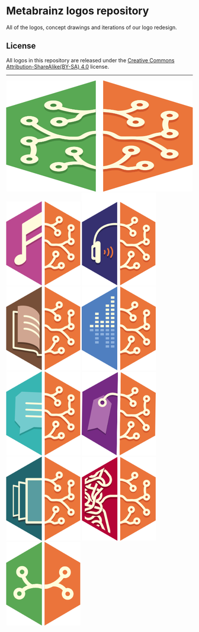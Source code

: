 # Metabrainz logos repository
All of the logos, concept drawings and iterations of our logo redesign.

## License
All logos in this repository are released under the [Creative Commons Attribution-ShareAlike(BY-SA) 4.0](https://creativecommons.org/licenses/by-sa/4.0/) license.

<hr>
<div>
<img src="logos/All%20Logos/MetaBrainz.svg" alt="MetaBrainz" height="300" width="100%">
</div>

<div>
  <img src="logos/All%20Logos/MusicBrainz.svg" alt="MusicBrainz" width="200">
  <img src="logos/All%20Logos/ListenBrainz.svg" alt="ListenBrainz" width="200">
  <img src="logos/All%20Logos/BookBrainz.svg" alt="BookBrainz" width="200">
  <img src="logos/All%20Logos/AccousticBrainz.svg" alt="AcousticBrainz" width="200">
  <img src="logos/All%20Logos/CritiqueBrainz.svg" alt="CritiqueBrainz" width="200">
  <img src="logos/All%20Logos/MusicBrainz%20Picard.svg" alt="Picard" width="200">
  <img src="logos/All%20Logos/CoverArtArchive.svg" alt="CoverArtArchive" width="200">
  <img src="logos/All%20Logos/MessyBrainz.svg" alt="MessyBrainz" width="200">
  <img src="logos/All%20Logos/MetaBrainz%20Community.svg" alt="MetaBrainz Community" width="200">
</div>
